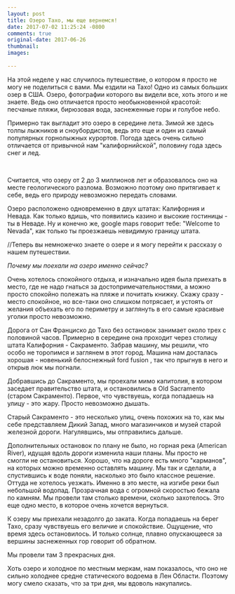 ```yaml
---
layout: post
title: Озеро Тахо, мы еще вернемся!
date: 2017-07-02 11:25:24 -0800
comments: true
original-date: 2017-06-26
thumbnail: 
images:
 
---
```


На этой неделе у нас случилось путешествие, о котором я просто не могу не поделиться с вами. Мы ездили на Тахо! Одно из самых больших озер в США. Озеро, фотографии которого вы видели все, хоть этого и не знаете. Ведь оно отличается просто необыкновенной красотой: песчаные пляжи, бирюзовая вода, заснеженные горы и голубое небо.

Примерно так выгладит это озеро в середине лета. Зимой же здесь толпы лыжников и сноубордистов, ведь это еще и один из самый популярных горнолыжных курортов. Погода здесь очень сильно отличается от привычной нам "калифорнийской", половину года здесь снег и лед. 
<!--separate--> 
 
Считается, что озеру от 2 до 3 миллионов лет и образовалось оно на месте геологического разлома. Возможно поэтому оно притягивает к себе, ведь его природу невозможно передать словами. 

Озеро расположено одновременно в двух штатах: Калифорния и Невада. Как только вдишь, что появились казино и высокие гостиницы - ты в Неваде. Ну и конечно же, google maps говорит тебе: "Welcome to Nevada", как только ты проезжаешь невидимую границу штата. 

//Теперь вы немножечко знаете о озере и я могу перейти к рассказу о нашем путешествии. 

 *Почему мы поехали на озеро именно сейчас?* 

Очень хотелось спокойного отдыха, и  изначально идея была приехать в место, где не надо гнаться за достопримечательностями, а можно просто спокойно полежать на пляже и почитать книжку. Скажу сразу - место спокойное, но все-таки оно слишком потрясает, и устоять от желания объехать его по периметру и заглянуть в его самые красивые уголки просто невозможно. 

Дорога от Сан Франциско до Тахо без остановок занимает около трех с половиной часов. Примерно в середине она проходит через столицу штата Калифорния - Сакраменто. Забрав машину, мы решили, что особо не торопимся и заглянем в этот город. 
Машина нам досталась хорошая - новенький белоснежный ford fusion , так что прыгнув в него и открыв люк мы погнали.

Добравшись до Сакраменто, мы проехали мимо капитолия, в котором заседает правительство штата, и остановились в Old Sacramento (старом Сакраменто). Первое, что чувствуешь, когда попадаешь на улицу - это жару. Просто невозможно дышать. 

Старый Сакраменто - это несколько улиц, очень похожих на то, как мы себе представляем Дикий Запад, много магазинчиков и музей старой железной дороги. Нагулявшись, мы отправились дальше.

Дополнительных остановок по плану не было, но горная река (American River), идущая вдоль дороги изменила наши планы. Мы просто не смогли не остановиться. Хорошо, что на дороге есть много "карманов", на которых можно временно оставлять машину. Мы так и сделали, а спустившись к воде поняли, насколько это было классное решение. Оттуда не хотелось уезжать. Именно в это месте, на изгибе реки был небольшой водопад. Прозрачная вода с огромной скоростью бежала по камням. Мы провели там столько времени, сколько захотелось. Это еще одно место, в которое очень хочется вернуться. 

К озеру мы приехали незадолго до заката. Когда попадаешь на берег Тахо, сразу чувствуешь его величие и спокойствие. Ощущение, что время здесь остановилось. И только солнце, плавно опускающееся за вершины заснеженных гор говорит об обратном. 

Мы провели там 3 прекрасных дня. 

Хоть озеро и холодное по местным меркам, нам показалось, что оно не сильно холоднее средне статического водоема в Лен Области. Поэтому могу смело сказать, что за три дня, мы вдоволь накупались. 


